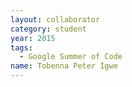 ```yaml
---
layout: collaborator
category: student
year: 2015
tags:
  - Google Summer of Code
name: Tobenna Peter Igwe
---
```

